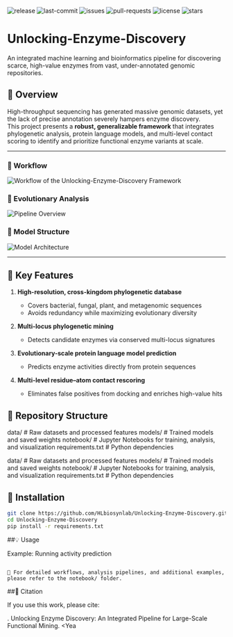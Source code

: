 ![release](https://img.shields.io/github/v/release/HLbiosynlab/Unlocking-Enzyme-Discovery)
![last-commit](https://img.shields.io/github/last-commit/HLbiosynlab/Unlocking-Enzyme-Discovery)
![issues](https://img.shields.io/github/issues/HLbiosynlab/Unlocking-Enzyme-Discovery)
![pull-requests](https://img.shields.io/github/issues-pr/HLbiosynlab/Unlocking-Enzyme-Discovery)
![license](https://img.shields.io/github/license/HLbiosynlab/Unlocking-Enzyme-Discovery)
![stars](https://img.shields.io/github/stars/HLbiosynlab/Unlocking-Enzyme-Discovery?style=social)

# Unlocking-Enzyme-Discovery

An integrated machine learning and bioinformatics pipeline for discovering scarce, high-value enzymes from vast, under-annotated genomic repositories.

## 📌 Overview
High-throughput sequencing has generated massive genomic datasets, yet the lack of precise annotation severely hampers enzyme discovery.  
This project presents a **robust, generalizable framework** that integrates phylogenetic analysis, protein language models, and multi-level contact scoring to identify and prioritize functional enzyme variants at scale.

---

### 🔄 Workflow
![Workflow of the Unlocking-Enzyme-Discovery Framework](Workflow%20of%20the%20Unlocking-Enzyme-Discovery%20Framework.png)

### 🌳 Evolutionary Analysis
![Pipeline Overview](images/Evolutionary_Phylogenetic_Tree.png)

### 🧠 Model Structure
![Model Architecture](Model%20Architecture.png)

---

## 🔬 Key Features
1. **High-resolution, cross-kingdom phylogenetic database**  
   - Covers bacterial, fungal, plant, and metagenomic sequences  
   - Avoids redundancy while maximizing evolutionary diversity  

2. **Multi-locus phylogenetic mining**  
   - Detects candidate enzymes via conserved multi-locus signatures  

3. **Evolutionary-scale protein language model prediction**  
   - Predicts enzyme activities directly from protein sequences  

4. **Multi-level residue–atom contact rescoring**  
   - Eliminates false positives from docking and enriches high-value hits  

## 📂 Repository Structure

data/ # Raw datasets and processed features
models/ # Trained models and saved weights
notebook/ # Jupyter Notebooks for training, analysis, and visualization
requirements.txt # Python dependencies

data/ # Raw datasets and processed features
models/ # Trained models and saved weights
notebook/ # Jupyter Notebooks for training, analysis, and visualization
requirements.txt # Python dependencies


## 🚀 Installation
```bash
git clone https://github.com/HLbiosynlab/Unlocking-Enzyme-Discovery.git
cd Unlocking-Enzyme-Discovery
pip install -r requirements.txt
```

##💡 Usage

Example: Running activity prediction
```

📓 For detailed workflows, analysis pipelines, and additional examples, please refer to the notebook/ folder.

```
##📜 Citation

If you use this work, please cite:

<Authors>. Unlocking Enzyme Discovery: An Integrated Pipeline for Large-Scale Functional Mining. <Yea
